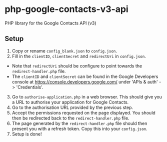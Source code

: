# php-google-contacts-v3-api
PHP library for the Google Contacts API (v3)

## Setup

1. Copy or rename `config_blank.json` to `config.json`.
2. Fill in the `clientID`, `clientSecret` and `redirectUri` in `config.json`.
  * Note that `redirectUri` should be configure to point towards the `redirect-handler.php` file.
  * The `clientID` and `clientSecret` can be found in the Google Developers console at https://console.developers.google.com/ under 'APIs & auth' -> 'Credentials'.

3. Go to `authorise-application.php` in a web browser. This should give you a URL to authorise your application for Google Contacts.
4. Go to the authorisation URL provided by the previous step.
5. Accept the permissions requested on the page displayed. You should then be redirected back to the `redirect-handler.php` file.
6. The page generated by the `redirect-handler.php` file should then present you with a refresh token. Copy this into your `config.json`.
7. Setup is done!


